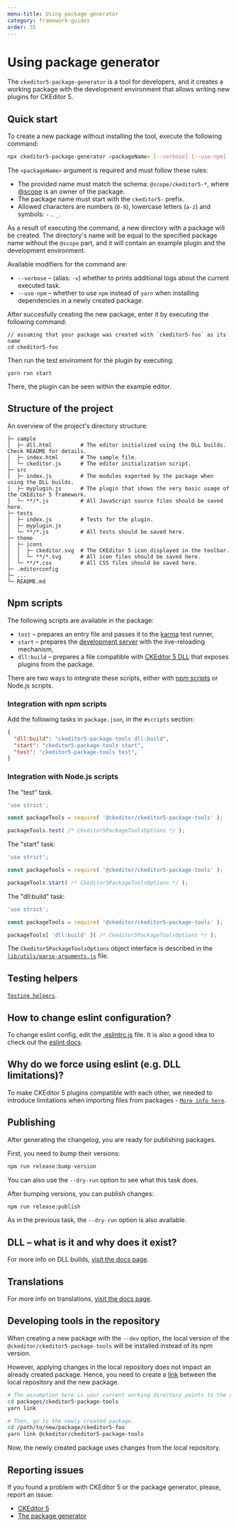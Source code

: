 ```yaml
---
menu-title: Using package generator
category: framework-guides
order: 35
---
```


# Using package generator

The `ckeditor5-package-generator` is a tool for developers, and it creates a working package with the development environment that allows writing new plugins for CKEditor 5.

## Quick start

To create a new package without installing the tool, execute the following command:

```bash
npx ckeditor5-package-generator <packageName> [--verbose] [--use-npm]
```

The `<packageName>` argument is required and must follow these rules:

* The provided name must match the schema: `@scope/ckeditor5-*`, where [@scope](https://docs.npmjs.com/about-scopes) is an owner of the package.
* The package name must start with the `ckeditor5-` prefix.
* Allowed characters are numbers (`0-9`), lowercase letters (`a-z`) and symbols: `-` `.` `_`.

As a result of executing the command, a new directory with a package will be created. The directory's name will be equal to the specified package name without the `@scope` part, and it will contain an example plugin and the development environment.

Available modifiers for the command are:

* `--verbose` &ndash; (alias: `-v`) whether to prints additional logs about the current executed task.
* `--use-npm` &ndash; whether to use `npm` instead of `yarn` when installing dependencies in a newly created package.

After succesfully creating the new package, enter it by executing the following command:

```
// assuming that your package was created with `ckeditor5-foo` as its name
cd ckeditor5-foo
```

Then run the test enviroment for the plugin by executing:

```
yarn run start
```

There, the plugin can be seen within the example editor.

## Structure of the project

An overview of the project's directory structure:

```plain-text
├─ sample
│  ├─ dll.html         # The editor initialized using the DLL builds. Check README for details.
│  ├─ index.html       # The sample file.
│  └─ ckeditor.js      # The editor initialization script.
├─ src
│  ├─ index.js         # The modules exported by the package when using the DLL builds.
│  ├─ myplugin.js      # The plugin that shows the very basic usage of the CKEditor 5 framework.
│  └─ **/*.js          # All JavaScript source files should be saved here.
├─ tests
│  ├─ index.js         # Tests for the plugin.
│  ├─ myplugin.js
│  └─ **/*.js          # All tests should be saved here.
├─ theme
│  ├─ icons
│  │  ├─ ckeditor.svg  # The CKEditor 5 icon displayed in the toolbar.
│  │  └─ **/*.svg      # All icon files should be saved here.
│  └─ **/*.css         # All CSS files should be saved here.
├─ .editorconfig
├─ ...
└─ README.md
```

## Npm scripts

The following scripts are available in the package:

* `test` &ndash; prepares an entry file and passes it to the [karma](https://karma-runner.github.io/) test runner,
* `start` &ndash; prepares the [development server](https://webpack.js.org/configuration/dev-server/) with the live-reloading mechanism,
* `dll:build` &ndash; prepares a file compatible with [CKEditor 5 DLL](https://ckeditor.com/docs/ckeditor5/latest/builds/guides/development/dll-builds.html) that exposes plugins from the package.

There are two ways to integrate these scripts, either with [npm scripts](https://docs.npmjs.com/cli/v7/using-npm/scripts) or Node.js scripts.

### Integration with npm scripts

Add the following tasks in `package.json`, in the `#scripts` section:

```json
{
  "dll:build": "ckeditor5-package-tools dll:build",
  "start": "ckeditor5-package-tools start",
  "test": "ckeditor5-package-tools test",
}
```

### Integration with Node.js scripts

The "test" task.

```js
'use strict';

const packageTools = require( '@ckeditor/ckeditor5-package-tools' );

packageTools.test( /* Ckeditor5PackageToolsOptions */ );
```

The "start" task:

```js
'use strict';

const packageTools = require( '@ckeditor/ckeditor5-package-tools' );

packageTools.start( /* Ckeditor5PackageToolsOptions */ );
```

The "dll:build" task:

```js
'use strict';

const packageTools = require( '@ckeditor/ckeditor5-package-tools' );

packageTools[ 'dll:build' ]( /* Ckeditor5PackageToolsOptions */ );
```

The `Ckeditor5PackageToolsOptions` object interface is described in the [`lib/utils/parse-arguments.js`](https://github.com/ckeditor/ckeditor5-package-generator/blob/master/packages/ckeditor5-package-tools/lib/utils/parse-arguments.js) file.

## Testing helpers

[`Testing helpers`](https://ckeditor.com/docs/ckeditor5/latest/framework/guides/development-tools.html#testing-helpers).

## How to change eslint configuration?

To change eslint config, edit the [.eslintrc.js](https://github.com/ckeditor/ckeditor5-package-generator/blob/master/.eslintrc.js) file. It is also a good idea to check out the [eslint docs](https://eslint.org/docs/rules/).

## Why do we force using eslint (e.g. DLL limitations)?

To make CKEditor 5 plugins compatible with each other, we needed to introduce limitations when importing files from packages - [`More info here`](https://ckeditor.com/docs/ckeditor5/latest/framework/guides/contributing/code-style.html#dll-builds-ckeditor5-rulesckeditor-imports).

## Publishing

After generating the changelog, you are ready for publishing packages.

First, you need to bump their versions:

```bash
npm run release:bump-version
```

You can also use the `--dry-run` option to see what this task does.

After bumping versions, you can publish changes:

```bash
npm run release:publish
```

As in the previous task, the `--dry-run` option is also available.

## DLL – what is it and why does it exist?

For more info on DLL builds, [visit the docs page](https://ckeditor.com/docs/ckeditor5/latest/builds/guides/development/dll-builds.html).

## Translations

For more info on translations, [visit the docs page](https://ckeditor.com/docs/ckeditor5/latest/framework/guides/deep-dive/ui/localization.html).

## Developing tools in the repository

When creating a new package with the `--dev` option, the local version of the `@ckeditor/ckeditor5-package-tools` will be installed instead of its npm version.

However, applying changes in the local repository does not impact an already created package. Hence, you need to create a [link](https://docs.npmjs.com/cli/link/) between the local repository and the new package.

```bash
# The assumption here is your current working directory points to the root directory in the repository.
cd packages/ckeditor5-package-tools
yarn link

# Then, go to the newly created package.
cd /path/to/new/package/ckeditor5-foo
yarn link @ckeditor/ckeditor5-package-tools
```

Now, the newly created package uses changes from the local repository.

## Reporting issues

If you found a problem with CKEditor 5 or the package generator, please, report an issue:

* [CKEditor 5](https://github.com/ckeditor/ckeditor5/issues/new/choose)
* [The package generator](https://github.com/ckeditor/ckeditor5-package-generator/issues/new)
